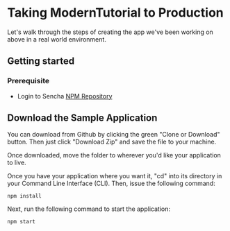 # Taking ModernTutorial to Production

Let's walk through the steps of creating the app we've been working on above in
a real world environment.

## Getting started
### Prerequisite
- Login to Sencha [NPM Repository](http://docs.sencha.com/extjs/6.7.0/guides/getting_started/open_tooling.html#getting_started-_-open_tooling_-_step_2__login_to_the_npm_repository)

## Download the Sample Application

You can download from Github by clicking the green "Clone or Download" button. Then
just click "Download Zip" and save the file to your machine.

Once downloaded, move the folder to wherever you'd like your application to live.

Once you have your application where you want it, "cd" into its directory in your
Command Line Interface (CLI). Then, issue the following command:

    npm install

Next, run the following command to start the application:

    npm start